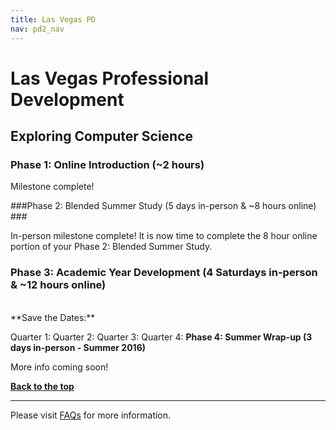 ```yaml
---
title: Las Vegas PD
nav: pd2_nav
---
```

<a id="top"></a>

# Las Vegas Professional Development



## Exploring Computer Science

### Phase 1: Online Introduction (~2 hours) ###

Milestone complete!

###Phase 2: Blended Summer Study (5 days in-person & ~8 hours online) ###

In-person milestone complete! It is now time to complete the 8 hour online portion of your Phase 2: Blended Summer Study.

### Phase 3: Academic Year Development (4 Saturdays in-person & ~12 hours online) ###

<br/>
**Save the Dates:**

Quarter 1:
Quarter 2:
Quarter 3:
Quarter 4:
**Phase 4: Summer Wrap-up (3 days in-person - Summer 2016)**

More info coming soon!

[**Back to the top**](#top)

----------
Please visit [FAQs](/educate/pd/15-16/faq) for more information.

<br />
<br />